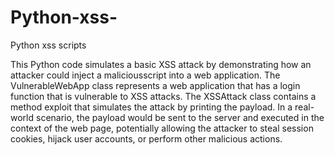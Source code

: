 # Python-xss-
Python xss scripts 

This Python code simulates a basic XSS attack by demonstrating how an attacker could inject a maliciousscript into a web application. The VulnerableWebApp class represents a web application that has a login function that is vulnerable to XSS attacks. The XSSAttack class contains a method exploit that simulates the attack by printing the payload. In a real-world scenario, the payload would be sent to the server and executed in the context of the web page, potentially allowing the attacker to steal session cookies, hijack user accounts, or perform other malicious actions.
